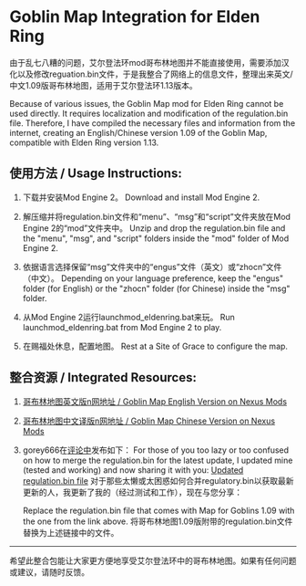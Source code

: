 # Goblin Map Integration for Elden Ring

由于乱七八糟的问题，艾尔登法环mod哥布林地图并不能直接使用，需要添加汉化以及修改reguation.bin文件，于是我整合了网络上的信息文件，整理出来英文/中文1.09版哥布林地图，适用于艾尔登法环1.13版本。

Because of various issues, the Goblin Map mod for Elden Ring cannot be used directly. It requires localization and modification of the regulation.bin file. Therefore, I have compiled the necessary files and information from the internet, creating an English/Chinese version 1.09 of the Goblin Map, compatible with Elden Ring version 1.13.

## 使用方法 / Usage Instructions:

1. 下载并安装Mod Engine 2。
   Download and install Mod Engine 2.

2. 解压缩并将regulation.bin文件和“menu”、“msg”和“script”文件夹放在Mod Engine 2的“mod”文件夹中。
   Unzip and drop the regulation.bin file and the "menu", "msg", and "script" folders inside the "mod" folder of Mod Engine 2.

3. 依据语言选择保留“msg”文件夹中的“engus”文件（英文）或“zhocn”文件（中文）。
   Depending on your language preference, keep the "engus" folder (for English) or the "zhocn" folder (for Chinese) inside the "msg" folder.

4. 从Mod Engine 2运行launchmod_eldenring.bat来玩。
   Run launchmod_eldenring.bat from Mod Engine 2 to play.

5. 在赐福处休息，配置地图。
   Rest at a Site of Grace to configure the map.

## 整合资源 / Integrated Resources:

1. [哥布林地图英文版n网地址 / Goblin Map English Version on Nexus Mods](https://www.nexusmods.com/eldenring/mods/3091?tab=files)
2. [哥布林地图中文译版n网地址 / Goblin Map Chinese Version on Nexus Mods](https://www.nexusmods.com/eldenring/mods/3145?tab=files)
3. gorey666在[评论中](https://www.nexusmods.com/eldenring/mods/3091?tab=posts)发布如下：
   For those of you too lazy or too confused on how to merge the regulation.bin for the latest update, I updated mine (tested and working) and now sharing it with you:
   [Updated regulation.bin file](https://drive.google.com/file/d/1h1kFdvRmtbAh0fAxWhhdqX17VCKScv-T/view)
    对于那些太懒或太困惑如何合并regulatory.bin以获取最新更新的人，我更新了我的（经过测试和工作），现在与您分享：

   Replace the regulation.bin file that comes with Map for Goblins 1.09 with the one from the link above.
   将哥布林地图1.09版附带的regulation.bin文件替换为上述链接中的文件。
---

希望此整合包能让大家更方便地享受艾尔登法环中的哥布林地图。如果有任何问题或建议，请随时反馈。